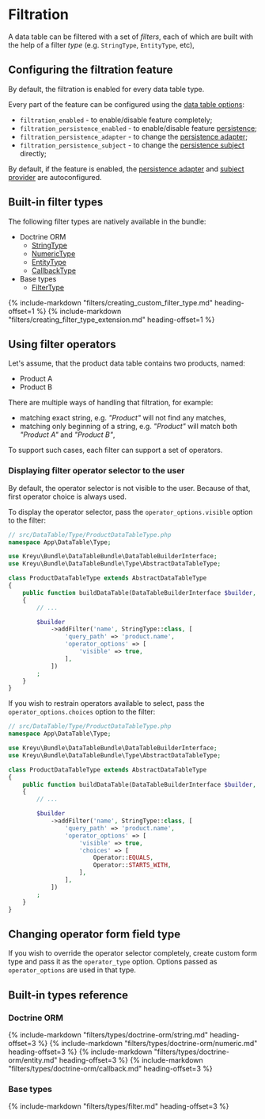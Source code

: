 # Filtration

A data table can be filtered with a set of _filters_, each of which are built 
with the help of a filter _type_ (e.g. `StringType`, `EntityType`, etc),

## Configuring the filtration feature

By default, the filtration is enabled for every data table type.

Every part of the feature can be configured using the [data table options](#passing-options-to-data-tables):

- `filtration_enabled` - to enable/disable feature completely;
- `filtration_persistence_enabled` - to enable/disable feature [persistence](#persistence);
- `filtration_persistence_adapter` - to change the [persistence adapter](#persistence-adapters);
- `filtration_persistence_subject` - to change the [persistence subject](#persistence-subjects) directly;

By default, if the feature is enabled, the [persistence adapter](#persistence-adapters) 
and [subject provider](#persistence-subject-providers) are autoconfigured.

## Built-in filter types

The following filter types are natively available in the bundle:

- Doctrine ORM
    - [StringType](#stringtype)
    - [NumericType](#numerictype)
    - [EntityType](#entitytype)
    - [CallbackType](#callbacktype)
- Base types
    - [FilterType](#filtertype)

{% include-markdown "filters/creating_custom_filter_type.md" heading-offset=1 %}
{% include-markdown "filters/creating_filter_type_extension.md" heading-offset=1 %}

## Using filter operators

Let's assume, that the product data table contains two products, named:

- Product A
- Product B

There are multiple ways of handling that filtration, for example:

- matching exact string, e.g. _"Product"_ will not find any matches,
- matching only beginning of a string, e.g. _"Product"_ will match both _"Product A"_ and _"Product B"_,

To support such cases, each filter can support a set of operators.

### Displaying filter operator selector to the user

By default, the operator selector is not visible to the user. Because of that, first operator choice is always used.

To display the operator selector, pass the `operator_options.visible` option to the filter:

```php
// src/DataTable/Type/ProductDataTableType.php
namespace App\DataTable\Type;

use Kreyu\Bundle\DataTableBundle\DataTableBuilderInterface;
use Kreyu\Bundle\DataTableBundle\Type\AbstractDataTableType;

class ProductDataTableType extends AbstractDataTableType
{
    public function buildDataTable(DataTableBuilderInterface $builder, array $options): void
    {
        // ...

        $builder
            ->addFilter('name', StringType::class, [
                'query_path' => 'product.name',
                'operator_options' => [
                    'visible' => true,
                ],
            ])
        ;
    }
}
```

If you wish to restrain operators available to select, pass the `operator_options.choices` option to the filter:

```php
// src/DataTable/Type/ProductDataTableType.php
namespace App\DataTable\Type;

use Kreyu\Bundle\DataTableBundle\DataTableBuilderInterface;
use Kreyu\Bundle\DataTableBundle\Type\AbstractDataTableType;

class ProductDataTableType extends AbstractDataTableType
{
    public function buildDataTable(DataTableBuilderInterface $builder, array $options): void
    {
        // ...

        $builder
            ->addFilter('name', StringType::class, [
                'query_path' => 'product.name',
                'operator_options' => [
                    'visible' => true,
                    'choices' => [
                        Operator::EQUALS,
                        Operator::STARTS_WITH,
                    ],
                ],
            ])
        ;
    }
}
```

## Changing operator form field type

If you wish to override the operator selector completely, create custom form type 
and pass it as the `operator_type` option. Options passed as `operator_options` are used in that type.

## Built-in types reference

### Doctrine ORM

{% include-markdown "filters/types/doctrine-orm/string.md" heading-offset=3 %}
{% include-markdown "filters/types/doctrine-orm/numeric.md" heading-offset=3 %}
{% include-markdown "filters/types/doctrine-orm/entity.md" heading-offset=3 %}
{% include-markdown "filters/types/doctrine-orm/callback.md" heading-offset=3 %}

### Base types

{% include-markdown "filters/types/filter.md" heading-offset=3 %}
